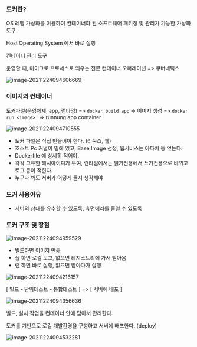 ### 도커란?

OS 레벨 가상화를 이용하여 컨테이너화 된 소프트웨어 패키징 및 관리가 가능한 가상화 도구



Host Operating System 에서 바로 실행

컨테이너 관리 도구

운영할 때, 마이크로 프로세스로 띄우는 전문 컨테이너 오퍼레이션 => 쿠버네틱스

![image-20211224094606669](도커.assets/image-20211224094606669.png)

### 이미지와 컨테이너

도커파일(운영체제, app, 런타임) => `docker build app` => 이미지 생성 => `docker run <image> ` => runnung app container

![image-20211224094710555](도커.assets/image-20211224094710555.png)

- 도커 파일은 직접 만들어야 한다. (리눅스, 쉘)
- 호스트 Pc 커널이 밑에 있고, Base Image 선정, 웹서비스는 아파치 등 얹는다.
- Dockerfile 에 상세히 적어야.
- 각각 고유한 해시아이디가 부여, 런타임에서는 읽기전용에서 쓰기전용으로 바뀌고 로그 등이 적힌다. 
- 누구나 봐도 서버가 어떻게 돌지 생각해야

### 도커 사용이유

- 서버의 상태를 유추할 수 있도록, 휴먼에러를 줄일 수 있도록

### 도커 구조 및 장점

![image-20211224094959529](도커.assets/image-20211224094959529.png)

- 빌드하면 이미지 만듦
- 풀 하면 로컬 보고, 없으면 레지스트리에 가서 받아옴
- 런 하면 바로 실행, 없으면 받아다가 실행



![image-20211224094216157](도커.assets/image-20211224094216157.png)

[ 빌드 - 단위테스트 - 통합테스트 ] => [ 서버에 배포 ]

![image-20211224094356636](도커.assets/image-20211224094356636.png)

빌드, 설치 작업을 컨테이너 안에 담아서 관리한다.

도커를 기반으로 로컬 개발환경을 구성하고 서버에 배포한다. (deploy)

![image-20211224094532281](도커.assets/image-20211224094532281.png)